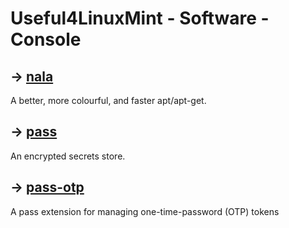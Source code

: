 # Useful4LinuxMint - Software - Console

## → [nala](software/nala.md)
A better, more colourful, and faster apt/apt-get.

## → [pass](software/pass.md)
An encrypted secrets store.

## → [pass-otp](software/pass-otp.md) 
A pass extension for managing one-time-password (OTP) tokens
